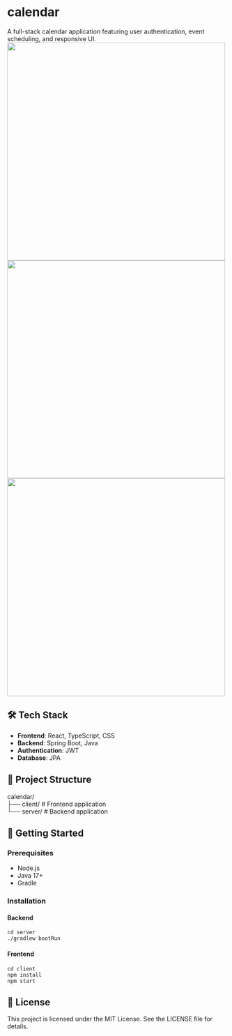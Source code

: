 # calendar

A full-stack calendar application featuring user authentication, event scheduling, and responsive UI.
<img src="https://calendar-front-dev.s3.ap-northeast-2.amazonaws.com/images/signin.gif" width="500"/>
<img src="https://calendar-front-dev.s3.ap-northeast-2.amazonaws.com/images/viewselector.gif" width="500"/>
<img src="https://calendar-front-dev.s3.ap-northeast-2.amazonaws.com/images/createEvent-content.gif" width="500"/>



## 🛠️ Tech Stack

- **Frontend**: React, TypeScript, CSS
- **Backend**: Spring Boot, Java
- **Authentication**: JWT
- **Database**: JPA

## 📁 Project Structure

calendar/ 
<br>├── client/ # Frontend application
<br>└── server/ # Backend application

## 🚀 Getting Started

### Prerequisites

- Node.js
- Java 17+
- Gradle

### Installation

#### Backend

```
cd server
./gradlew bootRun
```

#### Frontend

```
cd client
npm install
npm start
```

## 📄 License

This project is licensed under the MIT License. See the LICENSE file for details.
